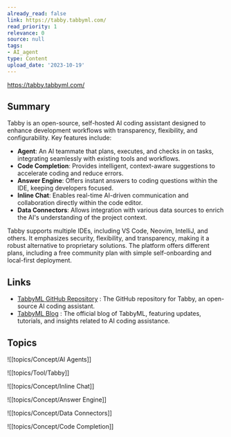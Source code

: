 ```yaml
---
already_read: false
link: https://tabby.tabbyml.com/
read_priority: 1
relevance: 0
source: null
tags:
- AI_agent
type: Content
upload_date: '2023-10-19'
---
```


https://tabby.tabbyml.com/
## Summary

Tabby is an open-source, self-hosted AI coding assistant designed to enhance development workflows with transparency, flexibility, and configurability. Key features include:

- **Agent**: An AI teammate that plans, executes, and checks in on tasks, integrating seamlessly with existing tools and workflows.
- **Code Completion**: Provides intelligent, context-aware suggestions to accelerate coding and reduce errors.
- **Answer Engine**: Offers instant answers to coding questions within the IDE, keeping developers focused.
- **Inline Chat**: Enables real-time AI-driven communication and collaboration directly within the code editor.
- **Data Connectors**: Allows integration with various data sources to enrich the AI's understanding of the project context.

Tabby supports multiple IDEs, including VS Code, Neovim, IntelliJ, and others. It emphasizes security, flexibility, and transparency, making it a robust alternative to proprietary solutions. The platform offers different plans, including a free community plan with simple self-onboarding and local-first deployment.
## Links

- [TabbyML GitHub Repository](https://github.com/TabbyML/tabby) : The GitHub repository for Tabby, an open-source AI coding assistant.
- [TabbyML Blog](https://tabby.tabbyml.com/blog) : The official blog of TabbyML, featuring updates, tutorials, and insights related to AI coding assistance.

## Topics

![[topics/Concept/AI Agents]]

![[topics/Tool/Tabby]]

![[topics/Concept/Inline Chat]]

![[topics/Concept/Answer Engine]]

![[topics/Concept/Data Connectors]]

![[topics/Concept/Code Completion]]